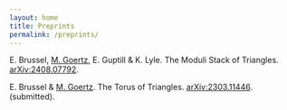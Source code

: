 ```yaml
---
layout: home
title: Preprints
permalink: /preprints/
---
```


E. Brussel, <ins>M. Goertz</ins>, E. Guptill & K. Lyle. The Moduli Stack of Triangles. [arXiv:2408.07792](http://arxiv.org/abs/2408.07792). 
	
E. Brussel & <ins>M. Goertz</ins>. The Torus of Triangles. [arXiv:2303.11446](http://arxiv.org/abs/2303.11446). (submitted).